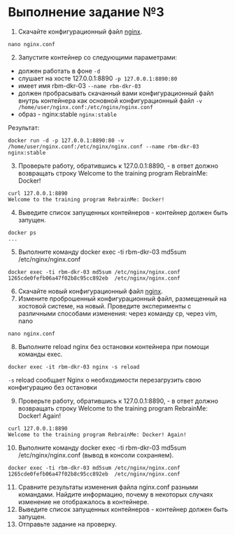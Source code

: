 # Выполнение задание №3


1. Скачайте конфигурационный файл [nginx](https://gitlab.rebrainme.com/docker-course-students/dkr-nginx-conf-1/blob/master/nginx.conf).
```
nano nginx.conf
```

2. Запустите контейнер со следующими параметрами:

- должен работать в фоне `-d`
- слушает на хосте 127.0.0.1:8890 `-p 127.0.0.1:8890:80`
- имеет имя rbm-dkr-03 `--name rbm-dkr-03`
- должен пробрасывать скачанный вами конфигурационный файл внутрь контейнера как основной конфигурационный файл `-v /home/user/nginx.conf:/etc/nginx/nginx.conf`
- образ - nginx:stable `nginx:stable`

Результат: 
```
docker run -d -p 127.0.0.1:8890:80 -v /home/user/nginx.conf:/etc/nginx/nginx.conf --name rbm-dkr-03 nginx:stable
```

3. Проверьте работу, обратившись к 127.0.0.1:8890, - в ответ должно возвращать строку Welcome to the training program RebrainMe: Docker!
```
curl 127.0.0.1:8890
Welcome to the training program RebrainMe: Docker!
```
4. Выведите список запущенных контейнеров - контейнер должен быть запущен.
```
docker ps
...
```
5. Выполните команду docker exec -ti rbm-dkr-03 md5sum /etc/nginx/nginx.conf
```
docker exec -ti rbm-dkr-03 md5sum /etc/nginx/nginx.conf
1265cde0fefb06a47f02b8c95cc892eb  /etc/nginx/nginx.conf
```
6. Скачайте новый конфигурационный файл [nginx](https://gitlab.rebrainme.com/docker-course-students/dkr-nginx-conf-2/blob/master/nginx.conf).
7. Измените проброшенный конфигурационный файл, размещенный на хостовой системе, на новый. Проведите эксперименты с различными способами изменения: через команду cp, через vim, nano
```
nano nginx.conf
```
8. Выполните reload nginx без остановки контейнера при помощи команды exec.
```
docker exec -it rbm-dkr-03 nginx -s reload
```
 `-s` reload сообщает Nginx о необходимости перезагрузить свою конфигурацию без остановки

9. Проверьте работу, обратившись к 127.0.0.1:8890, - в ответ должно возвращать строку Welcome to the training program RebrainMe: Docker! Again!
```
curl 127.0.0.1:8890
Welcome to the training program RebrainMe: Docker! Again!
```
10. Выполните команду docker exec -ti rbm-dkr-03 md5sum /etc/nginx/nginx.conf (вывод в консоли сохраняем).
```
docker exec -ti rbm-dkr-03 md5sum /etc/nginx/nginx.conf
1265cde0fefb06a47f02b8c95cc892eb  /etc/nginx/nginx.conf
```
11. Сравните результаты изменения файла nginx.conf разными командами. Найдите информацию, почему в некоторых случаях изменение не отображалось в контейнере.
12. Выведите список запущенных контейнеров - контейнер должен быть запущен.
13. Отправьте задание на проверку.
